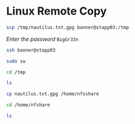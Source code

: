 # Linux Remote Copy
```bash
scp /tmp/nautilus.txt.gpg banner@stapp03:/tmp
```
*Enter the password* ```BigGr33n```

```bash
ssh banner@stapp03
```
```bash
sudo su
```
```bash
cd /tmp
```
```bash
ls
```
```bash
cp nautilus.txt.gpg /home/nfsshare
```
```bash
cd /home/nfshare
```
```bash
ls
```
